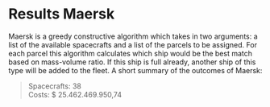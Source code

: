 # Results Maersk

Maersk is a greedy constructive algorithm which takes in two arguments: a list of the available spacecrafts and a list of the parcels to be assigned. For each parcel this algorithm calculates which ship would be the best match based on mass-volume ratio. If this ship is full already, another ship of this type will be added to the fleet. A short summary of the outcomes of Maersk:

> Spacecrafts: 38\
> Costs: $ 25.462.469.950,74
